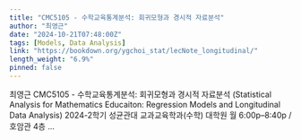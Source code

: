 ```yaml
---
title: "CMC5105 - 수학교육통계분석: 회귀모형과 경시적 자료분석"
author: "최영근"
date: "2024-10-21T07:48:00Z"
tags: [Models, Data Analysis]
link: "https://bookdown.org/ygchoi_stat/lecNote_longitudinal/"
length_weight: "6.9%"
pinned: false
---
```


최영근 CMC5105 - 수학교육통계분석: 회귀모형과 경시적 자료분석 (Statistical Analysis for Mathematics Educaiton: Regression Models and Longitudinal Data Analysis) 2024-2학기 성균관대 교과교육학과(수학) 대학원 월 6:00p–8:40p / 호암관 4층 ...
